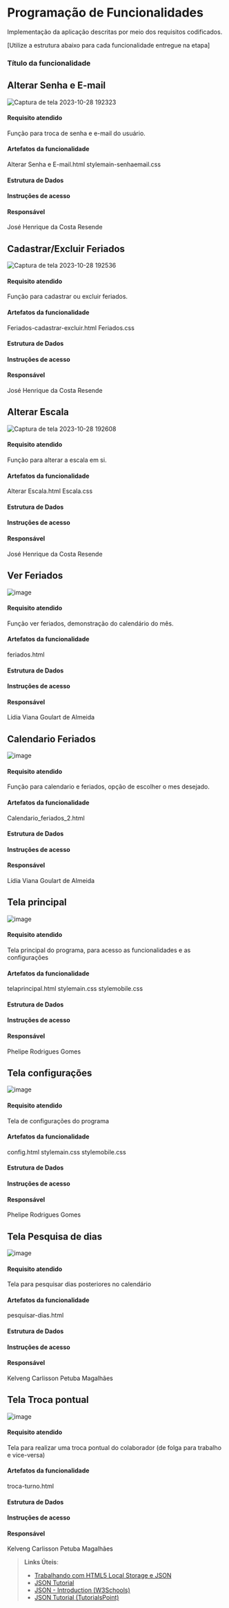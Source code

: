 # Programação de Funcionalidades

Implementação da aplicação descritas por meio dos requisitos codificados. 

[Utilize a estrutura abaixo para cada funcionalidade entregue na etapa]

### Título da funcionalidade

## Alterar Senha e E-mail

![Captura de tela 2023-10-28 192323](https://github.com/ICEI-PUC-Minas-PMV-ADS/pmv-ads-2023-2-e1-proj-web-t3-Grupo4/assets/74274262/91859e89-90a7-4c97-9c37-410b8a1dce32)

#### Requisito atendido
Função para troca de senha e e-mail do usuário.

#### Artefatos da funcionalidade
Alterar Senha e E-mail.html
stylemain-senhaemail.css

#### Estrutura de Dados

#### Instruções de acesso

#### Responsável
José Henrique da Costa Resende


## Cadastrar/Excluir Feriados

![Captura de tela 2023-10-28 192536](https://github.com/ICEI-PUC-Minas-PMV-ADS/pmv-ads-2023-2-e1-proj-web-t3-Grupo4/assets/74274262/f1f557c9-6a0f-4073-9b55-9d2c32de03ab)

#### Requisito atendido
Função para cadastrar ou excluir feriados.

#### Artefatos da funcionalidade
Feriados-cadastrar-excluir.html
Feriados.css

#### Estrutura de Dados

#### Instruções de acesso

#### Responsável
José Henrique da Costa Resende


## Alterar Escala

![Captura de tela 2023-10-28 192608](https://github.com/ICEI-PUC-Minas-PMV-ADS/pmv-ads-2023-2-e1-proj-web-t3-Grupo4/assets/74274262/4f398d66-eadf-48cf-9a57-911420095b18)

#### Requisito atendido
Função para alterar a escala em si.

#### Artefatos da funcionalidade
Alterar Escala.html
Escala.css

#### Estrutura de Dados

#### Instruções de acesso

#### Responsável
José Henrique da Costa Resende




## Ver Feriados 

![image](https://github.com/ICEI-PUC-Minas-PMV-ADS/pmv-ads-2023-2-e1-proj-web-t3-Grupo4/assets/144849420/5e01d6b9-a495-4259-9e28-70ee2c5c43bd)

#### Requisito atendido
Função ver feriados, demonstração do calendário do mês.

#### Artefatos da funcionalidade
feriados.html

#### Estrutura de Dados

#### Instruções de acesso

#### Responsável
Lídia Viana Goulart de Almeida 


## Calendario Feriados 

![image](https://github.com/ICEI-PUC-Minas-PMV-ADS/pmv-ads-2023-2-e1-proj-web-t3-Grupo4/assets/144849420/fc0b95e6-c797-4f89-aab3-8572887b0720)

#### Requisito atendido
Função para calendario e feriados, opção de escolher o mes desejado.

#### Artefatos da funcionalidade
Calendario_feriados_2.html

#### Estrutura de Dados

#### Instruções de acesso

#### Responsável
Lídia Viana Goulart de Almeida 


## Tela principal

![image](https://github.com/ICEI-PUC-Minas-PMV-ADS/pmv-ads-2023-2-e1-proj-web-t3-Grupo4/assets/110932147/8734ac24-afe8-40d9-b856-6812b1151aa3)

#### Requisito atendido
Tela principal do programa, para acesso as funcionalidades e as configurações

#### Artefatos da funcionalidade
telaprincipal.html
stylemain.css
stylemobile.css

#### Estrutura de Dados

#### Instruções de acesso

#### Responsável
Phelipe Rodrigues Gomes


## Tela configurações

![image](https://github.com/ICEI-PUC-Minas-PMV-ADS/pmv-ads-2023-2-e1-proj-web-t3-Grupo4/assets/110932147/73b8342d-7264-4e4c-a408-07933537bd8b)

#### Requisito atendido
Tela de configurações do programa

#### Artefatos da funcionalidade
config.html
stylemain.css
stylemobile.css

#### Estrutura de Dados

#### Instruções de acesso

#### Responsável
Phelipe Rodrigues Gomes


## Tela Pesquisa de dias

![image](https://github.com/ICEI-PUC-Minas-PMV-ADS/pmv-ads-2023-2-e1-proj-web-t3-Grupo4/assets/110932147/73b8342d-7264-4e4c-a408-07933537bd8b)

#### Requisito atendido
Tela para pesquisar dias posteriores no calendário

#### Artefatos da funcionalidade
pesquisar-dias.html

#### Estrutura de Dados

#### Instruções de acesso

#### Responsável
Kelveng Carlisson Petuba Magalhães


## Tela Troca pontual

![image](https://github.com/ICEI-PUC-Minas-PMV-ADS/pmv-ads-2023-2-e1-proj-web-t3-Grupo4/assets/110932147/772e0d65-178f-42e9-8b68-10ecf47a39fe)

#### Requisito atendido
Tela para realizar uma troca pontual do colaborador (de folga para trabalho e vice-versa)

#### Artefatos da funcionalidade
troca-turno.html

#### Estrutura de Dados

#### Instruções de acesso

#### Responsável
Kelveng Carlisson Petuba Magalhães


> **Links Úteis**:
> - [Trabalhando com HTML5 Local Storage e JSON](https://www.devmedia.com.br/trabalhando-com-html5-local-storage-e-json/29045)
> - [JSON Tutorial](https://www.w3resource.com/JSON)
> - [JSON - Introduction (W3Schools)](https://www.w3schools.com/js/js_json_intro.asp)
> - [JSON Tutorial (TutorialsPoint)](https://www.tutorialspoint.com/json/index.htm)

